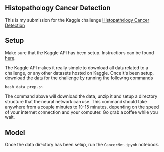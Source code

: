 ## Histopathology Cancer Detection

This is my submission for the Kaggle challenge [Histopathology Cancer Detection](https://www.kaggle.com/c/histopathologic-cancer-detection/)

## Setup

Make sure that the Kaggle API has been setup. Instructions can be found [here](https://github.com/kaggle/Kaggle-API).

The Kaggle API makes it really simple to download all data related to a challenge, or any other datasets hosted on Kaggle. Once it's been setup, download the data for the challenge by running the following commands
    
    bash data_prep.sh
    
The command above will download the data, unzip it and setup a directory structure that the neural network can use. This command should take anywhere from a couple minutes to 10-15 minutes, depending on the speed of your internet connection and your computer. Go grab a coffee while you wait.

## Model

Once the data directory has been setup, run the `CancerNet.ipynb` notebook.

